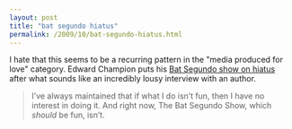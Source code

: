 ```yaml
---
layout: post
title: "bat segundo hiatus"
permalink: /2009/10/bat-segundo-hiatus.html
---
```


I hate that this seems to be a recurring pattern in the "media produced for love" category. Edward Champion puts his [Bat Segundo show on hiatus](http://www.edrants.com/bat-segundo-hiatus/) after what sounds like an incredibly lousy interview with an author.

> I’ve always maintained that if what I do isn’t fun, then I have no interest in doing it. And right now, The Bat Segundo Show, which _should_ be fun, isn’t.